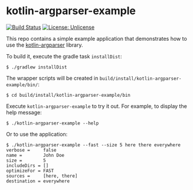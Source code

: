 # kotlin-argparser-example

[![Build Status](https://travis-ci.org/xenomachina/kotlin-argparser-example.svg?branch=master)](https://travis-ci.org/xenomachina/kotlin-argparser-example)
[![License: Unlicense](https://img.shields.io/badge/license-Unlicense-blue.svg)](http://unlicense.org/)

This repo contains a simple example application that demonstrates how to use
the [kotlin-argparser](https://github.com/xenomachina/kotlin-argparser)
library.

To build it, execute the gradle task `installDist`:

    $ ./gradlew installDist

The wrapper scripts will be created in `build/install/kotlin-argparser-example/bin/`:

    $ cd build/install/kotlin-argparser-example/bin

Execute `kotlin-argparser-example` to try it out. For example, to display the
help message:

    $ ./kotlin-argparser-example --help

Or to use the application:

    $ ./kotlin-argparser-example --fast --size 5 here there everywhere
    verbose =     false
    name =        John Doe
    size =        5
    includeDirs = []
    optimizeFor = FAST
    sources =     [here, there]
    destination = everywhere

